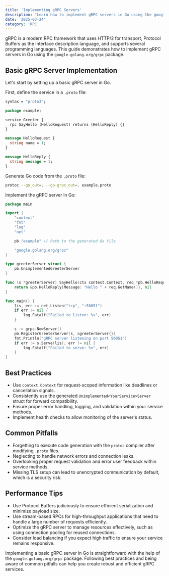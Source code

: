 ```yaml
---
title: 'Implementing gRPC Servers'
description: 'Learn how to implement gRPC servers in Go using the google.golang.org/grpc package'
date: '2025-03-24'
category: 'RPC'
---
```


gRPC is a modern RPC framework that uses HTTP/2 for transport, Protocol Buffers as the interface description language, and supports several programming languages. This guide demonstrates how to implement gRPC servers in Go using the `google.golang.org/grpc` package.

## Basic gRPC Server Implementation

Let's start by setting up a basic gRPC server in Go.

First, define the service in a `.proto` file:

```proto
syntax = "proto3";

package example;

service Greeter {
  rpc SayHello (HelloRequest) returns (HelloReply) {}
}

message HelloRequest {
  string name = 1;
}

message HelloReply {
  string message = 1;
}
```

Generate Go code from the `.proto` file:

```sh
protoc --go_out=. --go-grpc_out=. example.proto
```

Implement the gRPC server in Go:

```go
package main

import (
	"context"
	"fmt"
	"log"
	"net"

	pb "example" // Path to the generated Go file

	"google.golang.org/grpc"
)

type greeterServer struct {
	pb.UnimplementedGreeterServer
}

func (s *greeterServer) SayHello(ctx context.Context, req *pb.HelloRequest) (*pb.HelloReply, error) {
	return &pb.HelloReply{Message: "Hello " + req.GetName()}, nil
}

func main() {
	lis, err := net.Listen("tcp", ":50051")
	if err != nil {
		log.Fatalf("Failed to listen: %v", err)
	}

	s := grpc.NewServer()
	pb.RegisterGreeterServer(s, &greeterServer{})
	fmt.Println("gRPC server listening on port 50051")
	if err := s.Serve(lis); err != nil {
		log.Fatalf("Failed to serve: %v", err)
	}
}
```

## Best Practices

- Use `context.Context` for request-scoped information like deadlines or cancellation signals.
- Consistently use the generated `Unimplemented<YourService>Server` struct for forward compatibility.
- Ensure proper error handling, logging, and validation within your service methods.
- Implement health checks to allow monitoring of the server's status.

## Common Pitfalls

- Forgetting to execute code generation with the `protoc` compiler after modifying `.proto` files.
- Neglecting to handle network errors and connection leaks.
- Overlooking proper request validation and error user feedback within service methods.
- Missing TLS setup can lead to unencrypted communication by default, which is a security risk.

## Performance Tips

- Use Protocol Buffers judiciously to ensure efficient serialization and minimize payload size.
- Use stream-based RPCs for high-throughput applications that need to handle a large number of requests efficiently.
- Optimize the gRPC server to manage resources effectively, such as using connection pooling for reused connections.
- Consider load balancing if you expect high traffic to ensure your service remains responsive.

Implementing a basic gRPC server in Go is straightforward with the help of the `google.golang.org/grpc` package. Following best practices and being aware of common pitfalls can help you create robust and efficient gRPC services.